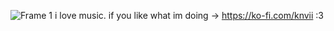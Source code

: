 ![Frame 1](https://user-images.githubusercontent.com/32068559/215255058-0c53b905-1f57-4fbb-b541-0903576d2d11.png)
i love music. 
if you like what im doing -> https://ko-fi.com/knvii :3
